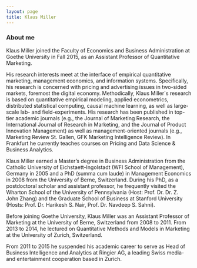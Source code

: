 ```yaml
---
layout: page
title: Klaus Miller
---
```


### About me

Klaus Miller joined the Faculty of Economics and Business Administration at Goethe University in Fall 2015, as an Assistant Professor of Quantitative Marketing.

His research interests meet at the interface of empirical quantitative marketing, management economics, and information systems. Specifically, his research is concerned with pricing and advertising issues in two-sided markets, foremost the digital economy. Methodically, Klaus Miller´s research is based on quantitative empirical modeling, applied econometrics, distributed statistical computing, causal machine learning, as well as large-scale lab- and field-experiments. His research has been published in top-tier academic journals (e.g., the Journal of Marketing Research, the International Journal of Research in Marketing, and the Journal of Product Innovation Management) as well as management-oriented journals (e.g., Marketing Review St. Gallen, GFK Marketing Intelligence Review). In Frankfurt he currently teaches courses on Pricing and Data Science & Business Analytics.

Klaus Miller earned a Master’s degree in Business Administration from the Catholic University of Eichstaett-Ingolstadt (WFI School of Management), Germany in 2005 and a PhD (summa cum laude) in Management Economics in 2008 from the University of Berne, Switzerland. During his PhD, as a postdoctoral scholar and assistant professor, he frequently visited the Wharton School of the University of Pennsylvania (Host: Prof. Dr. Dr. Z. John Zhang) and the Graduate School of Business at Stanford University (Hosts: Prof. Dr. Harikesh S. Nair, Prof. Dr. Navdeep S. Sahni).

Before joining Goethe University, Klaus Miller was an Assistant Professor of Marketing at the University of Berne, Switzerland from 2008 to 2011. From 2013 to 2014, he lectured on Quantitative Methods and Models in Marketing at the University of Zurich, Switzerland.

From 2011 to 2015 he suspended his academic career to serve as Head of Business Intelligence and Analytics at Ringier AG, a leading Swiss media- and entertainment cooperation based in Zurich.